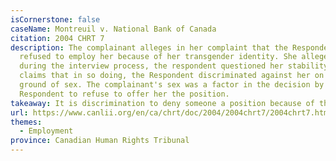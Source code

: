 ```yaml
---
isCornerstone: false
caseName: Montreuil v. National Bank of Canada
citation: 2004 CHRT 7
description: The complainant alleges in her complaint that the Respondent
  refused to employ her because of her transgender identity. She alleged that
  during the interview process, the respondent questioned her stability.  She
  claims that in so doing, the Respondent discriminated against her on the
  ground of sex. The complainant's sex was a factor in the decision by the
  Respondent to refuse to offer her the position.
takeaway: It is discrimination to deny someone a position because of their identity.
url: https://www.canlii.org/en/ca/chrt/doc/2004/2004chrt7/2004chrt7.html?searchUrlHash=AAAAAQAiZ2VuZGVyIGlkZW50aXR5LCBnZW5kZXIgZXhwcmVzc2lvbgAAAAAB&resultIndex=11
themes:
  - Employment
province: Canadian Human Rights Tribunal
---
```

